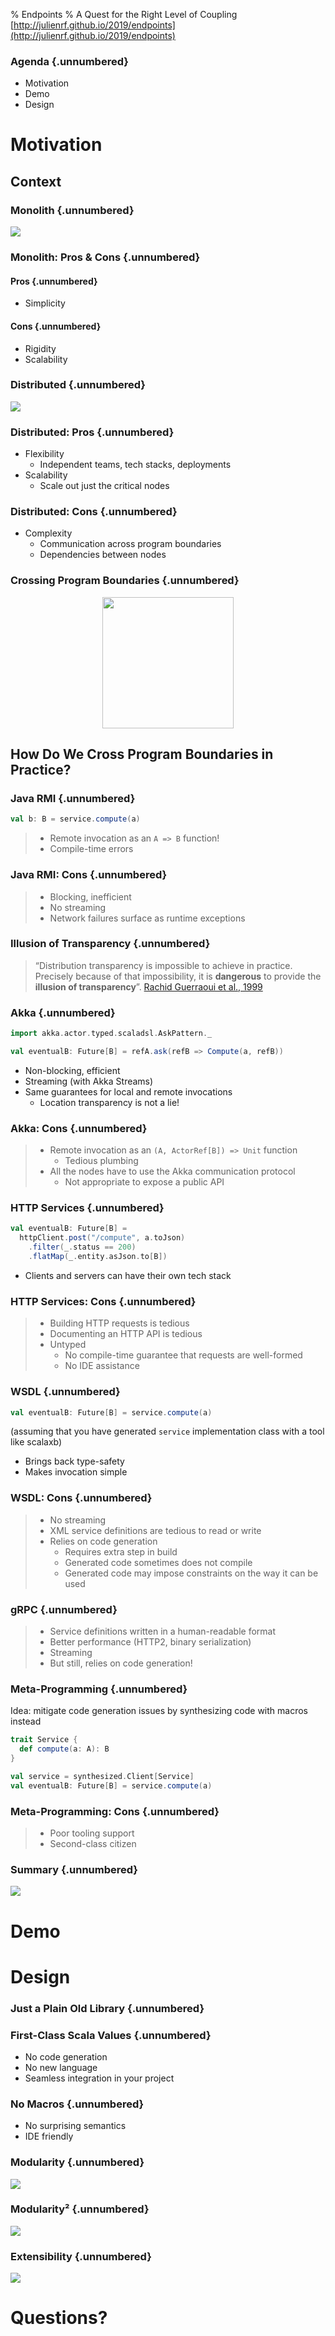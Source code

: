 % Endpoints
% A Quest for the Right Level of Coupling
   
  [http://julienrf.github.io/2019/endpoints](http://julienrf.github.io/2019/endpoints)

### Agenda {.unnumbered}

- Motivation
- Demo
- Design

# Motivation

## Context

### Monolith {.unnumbered}

![](monolith.svg)

### Monolith: Pros & Cons {.unnumbered}

#### Pros {.unnumbered}

- Simplicity

#### Cons {.unnumbered}

- Rigidity
- Scalability

### Distributed {.unnumbered}

![](distributed.svg)

### Distributed: Pros {.unnumbered}

- Flexibility
    - Independent teams, tech stacks, deployments
- Scalability
    - Scale out just the critical nodes

### Distributed: Cons {.unnumbered}

- Complexity
    - Communication across program boundaries
    - Dependencies between nodes

### Crossing Program Boundaries {.unnumbered}

<div style="text-align: center">
<img src="microservices.png" style="height: 15em">
</div>

## How Do We Cross Program Boundaries in Practice?

### Java RMI {.unnumbered}

~~~ scala
val b: B = service.compute(a)
~~~

> - Remote invocation as an `A => B` function!
> - Compile-time errors

### Java RMI: Cons {.unnumbered}

> - Blocking, inefficient
> - No streaming
> - Network failures surface as runtime exceptions

### Illusion of Transparency {.unnumbered}

> “Distribution transparency is impossible to achieve in practice. Precisely
> because of that impossibility, it is **dangerous** to provide the **illusion of
> transparency**”. [Rachid Guerraoui et al., 1999](http://www.engr.sjsu.edu/fayad/column/CACM/ACMPub/p101-guerraoui.pdf)

### Akka {.unnumbered}

~~~ scala
import akka.actor.typed.scaladsl.AskPattern._

val eventualB: Future[B] = refA.ask(refB => Compute(a, refB))
~~~

- Non-blocking, efficient
- Streaming (with Akka Streams)
- Same guarantees for local and remote invocations
    - Location transparency is not a lie!

### Akka: Cons {.unnumbered}

> - Remote invocation as an `(A, ActorRef[B]) => Unit` function
>     - Tedious plumbing
> - All the nodes have to use the Akka communication protocol
>     - Not appropriate to expose a public API

### HTTP Services {.unnumbered}

~~~ scala
val eventualB: Future[B] =
  httpClient.post("/compute", a.toJson)
    .filter(_.status == 200)
    .flatMap(_.entity.asJson.to[B])
~~~

- Clients and servers can have their own tech stack

### HTTP Services: Cons {.unnumbered}

> - Building HTTP requests is tedious
> - Documenting an HTTP API is tedious
> - Untyped
>     - No compile-time guarantee that requests are well-formed
>     - No IDE assistance

### WSDL {.unnumbered}

~~~ scala
val eventualB: Future[B] = service.compute(a)
~~~

(assuming that you have generated `service` implementation class with
a tool like scalaxb)

- Brings back type-safety
- Makes invocation simple

### WSDL: Cons {.unnumbered}

> - No streaming
> - XML service definitions are tedious to read or write
> - Relies on code generation
>     - Requires extra step in build
>     - Generated code sometimes does not compile
>     - Generated code may impose constraints on the way it can be used

### gRPC {.unnumbered}

> - Service definitions written in a human-readable format
> - Better performance (HTTP2, binary serialization)
> - Streaming
> - But still, relies on code generation!

### Meta-Programming {.unnumbered}

Idea: mitigate code generation issues by synthesizing code
with macros instead

~~~ scala
trait Service {
  def compute(a: A): B
}

val service = synthesized.Client[Service]
val eventualB: Future[B] = service.compute(a)
~~~

### Meta-Programming: Cons {.unnumbered}

> - Poor tooling support
> - Second-class citizen

### Summary {.unnumbered}

![](chart.svg)

# Demo

# Design

### Just a Plain Old Library {.unnumbered}

### First-Class Scala Values {.unnumbered}

- No code generation
- No new language
- Seamless integration in your project

### No Macros {.unnumbered}

- No surprising semantics
- IDE friendly

### Modularity {.unnumbered}

![](modularity.svg)

### Modularity² {.unnumbered}

![](modularity-bis.svg)

### Extensibility {.unnumbered}

![](extensibility.svg)

# Questions?
